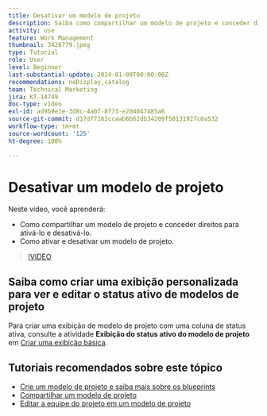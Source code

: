 ```yaml
---
title: Desativar um modelo de projeto
description: Saiba como compartilhar um modelo de projeto e conceder direitos para ativá-lo e desativá-lo, bem como ativar e desativar um modelo de projeto.
activity: use
feature: Work Management
thumbnail: 3426779.jpeg
type: Tutorial
role: User
level: Beginner
last-substantial-update: 2024-01-09T00:00:00Z
recommendations: noDisplay,catalog
team: Technical Marketing
jira: KT-14749
doc-type: video
exl-id: ad9b9e1e-3d8c-4a0f-8f73-e204047485a6
source-git-commit: d17df7162ccaab6b62db34209f50131927c0a532
workflow-type: tm+mt
source-wordcount: '125'
ht-degree: 100%

---
```


# Desativar um modelo de projeto

Neste vídeo, você aprenderá:

* Como compartilhar um modelo de projeto e conceder direitos para ativá-lo e desativá-lo.
* Como ativar e desativar um modelo de projeto.

>[!VIDEO](https://video.tv.adobe.com/v/3426779/?quality=12&learn=on&enablevpops)

## Saiba como criar uma exibição personalizada para ver e editar o status ativo de modelos de projeto

Para criar uma exibição de modelo de projeto com uma coluna de status ativa, consulte a atividade **Exibição do status ativo do modelo de projeto** em [Criar uma exibição básica](https://experienceleague.adobe.com/docs/workfront-learn/tutorials-workfront/reporting/basic-reporting/create-a-basic-view.html?lang=pt-BR).

## Tutoriais recomendados sobre este tópico

* [Crie um modelo de projeto e saiba mais sobre os blueprints](/help/manage-work/create-and-manage-project-templates/create-a-project-template.md)
* [Compartilhar um modelo de projeto](/help/manage-work/create-and-manage-project-templates/share-a-project-template.md)
* [Editar a equipe do projeto em um modelo de projeto](/help/manage-work/create-and-manage-project-templates/edit-the-project-team-in-a-project-template.md)
